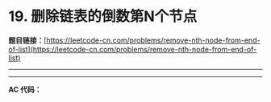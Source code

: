 # 19. 删除链表的倒数第N个节点

**题目链接：**[https://leetcode-cn.com/problems/remove-nth-node-from-end-of-list](https://leetcode-cn.com/problems/remove-nth-node-from-end-of-list)

---

<Cards card="leetcode_19_remove-nth-node-from-end-of-list"></Cards>

---

**AC 代码：**

```java

```